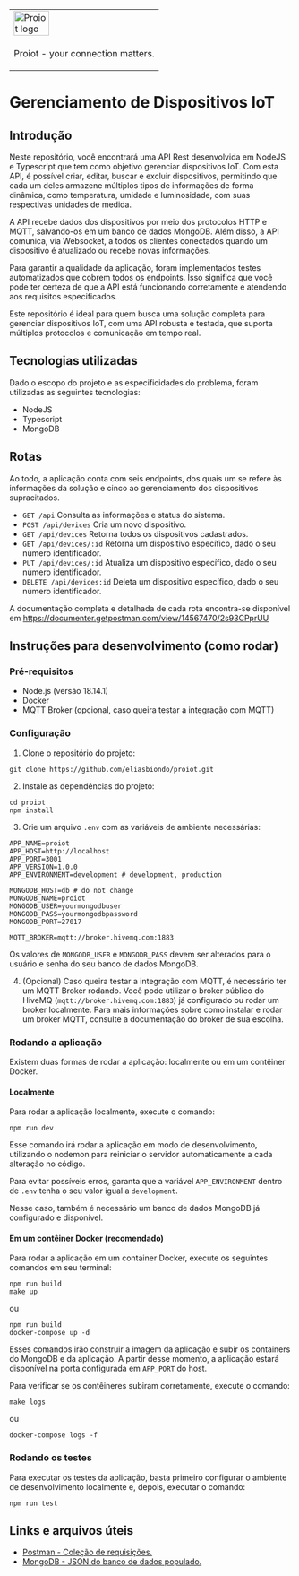<table>
<tr>
<td>
<a href= "https://www.proiot.com.br/"><img src="https://www.proiot.com.br/assets/images/logo-proiot-azul-branco-horiz-transp-1.png" alt="Proiot logo" border="0" width="50%"></a>
</td>
</tr>
<tr>
<td>
<p>Proiot - your connection matters.</p>
</td>
</tr>
</table>

# Gerenciamento de Dispositivos IoT
## Introdução
Neste repositório, você encontrará uma API Rest desenvolvida em NodeJS e Typescript que tem como objetivo gerenciar dispositivos IoT. Com esta API, é possível criar, editar, buscar e excluir dispositivos, permitindo que cada um deles armazene múltiplos tipos de informações de forma dinâmica, como temperatura, umidade e luminosidade, com suas respectivas unidades de medida.

A API recebe dados dos dispositivos por meio dos protocolos HTTP e MQTT, salvando-os em um banco de dados MongoDB. Além disso, a API comunica, via Websocket, a todos os clientes conectados quando um dispositivo é atualizado ou recebe novas informações.

Para garantir a qualidade da aplicação, foram implementados testes automatizados que cobrem todos os endpoints. Isso significa que você pode ter certeza de que a API está funcionando corretamente e atendendo aos requisitos especificados.

Este repositório é ideal para quem busca uma solução completa para gerenciar dispositivos IoT, com uma API robusta e testada, que suporta múltiplos protocolos e comunicação em tempo real.

## Tecnologias utilizadas
Dado o escopo do projeto e as especificidades do problema, foram utilizadas as seguintes tecnologias:

- NodeJS
- Typescript
- MongoDB

## Rotas
Ao todo, a aplicação conta com seis endpoints, dos quais um se refere às informações da solução e cinco ao gerenciamento dos dispositivos supracitados.

- `GET /api` Consulta as informações e status do sistema.
- `POST /api/devices` Cria um novo dispositivo.
- `GET /api/devices` Retorna todos os dispositivos cadastrados.
- `GET /api/devices/:id` Retorna um dispositivo específico, dado o seu número identificador.
- `PUT /api/devices/:id` Atualiza um dispositivo específico, dado o seu número identificador.
- `DELETE /api/devices:id` Deleta um dispositivo específico, dado o seu número identificador.

A documentação completa e detalhada de cada rota encontra-se disponível em https://documenter.getpostman.com/view/14567470/2s93CPprUU

## Instruções para desenvolvimento (como rodar)

### Pré-requisitos
- Node.js (versão 18.14.1)
- Docker
- MQTT Broker (opcional, caso queira testar a integração com MQTT)

### Configuração

1. Clone o repositório do projeto:

```
git clone https://github.com/eliasbiondo/proiot.git
```

2. Instale as dependências do projeto:

```
cd proiot
npm install
```

3. Crie um arquivo `.env` com as variáveis de ambiente necessárias:

```
APP_NAME=proiot
APP_HOST=http://localhost
APP_PORT=3001
APP_VERSION=1.0.0
APP_ENVIRONMENT=development # development, production

MONGODB_HOST=db # do not change
MONGODB_NAME=proiot
MONGODB_USER=yourmongodbuser
MONGODB_PASS=yourmongodbpassword
MONGODB_PORT=27017

MQTT_BROKER=mqtt://broker.hivemq.com:1883
```

Os valores de `MONGODB_USER` e `MONGODB_PASS` devem ser alterados para o usuário e senha do seu banco de dados MongoDB.

4. (Opcional) Caso queira testar a integração com MQTT, é necessário ter um MQTT Broker rodando. Você pode utilizar o broker público do HiveMQ (`mqtt://broker.hivemq.com:1883`) já configurado ou rodar um broker localmente. Para mais informações sobre como instalar e rodar um broker MQTT, consulte a documentação do broker de sua escolha.

### Rodando a aplicação
Existem duas formas de rodar a aplicação: localmente ou em um contêiner Docker.

#### Localmente
Para rodar a aplicação localmente, execute o comando:

`npm run dev`

Esse comando irá rodar a aplicação em modo de desenvolvimento, utilizando o nodemon para reiniciar o servidor automaticamente a cada alteração no código.

Para evitar possíveis erros, garanta que a variável `APP_ENVIRONMENT` dentro de `.env` tenha o seu valor igual a `development`.

Nesse caso, também é necessário um banco de dados MongoDB já configurado e disponível.

#### Em um contêiner Docker (recomendado)
Para rodar a aplicação em um container Docker, execute os seguintes comandos em seu terminal:

```
npm run build
make up
```

ou

```
npm run build
docker-compose up -d
```

Esses comandos irão construir a imagem da aplicação e subir os containers do MongoDB e da aplicação. A partir desse momento, a aplicação estará disponível na porta configurada em `APP_PORT` do host.

Para verificar se os contêineres subiram corretamente, execute o comando:

`make logs`

ou 

`docker-compose logs -f`

### Rodando os testes

Para executar os testes da aplicação, basta primeiro configurar o ambiente de desenvolvimento localmente e, depois, executar o comando:

`npm run test`

## Links e arquivos úteis

- [Postman - Coleção de requisições.](https://github.com/eliasbiondo/proiot/blob/main/Proiot.postman_collection.json)
- [MongoDB - JSON do banco de dados populado.](https://github.com/eliasbiondo/proiot/blob/main/devicesCollection.json)

